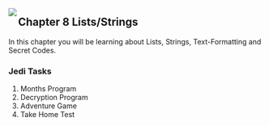 <img align="left" src="http://hermonswebsites.com/Classes/CS/python.png"><H2>Chapter 8 Lists/Strings</H2>

In this chapter you will be learning about Lists, Strings, Text-Formatting and Secret Codes. 


<h3>Jedi Tasks</h3>
<ol>
  <li>Months Program</li>
  <li>Decryption Program</li>
  <li>Adventure Game</li>
  <li>Take Home Test</li>
  </ol>

